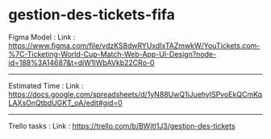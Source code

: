 # gestion-des-tickets-fifa


Figma Model :
Link : https://www.figma.com/file/vdzKS8dwRYUxdIxTAZmwkW/YouTickets.com-%7C-Ticketing-World-Cup-Match-Web-App-UI-Design?node-id=188%3A14687&t=diW1IWbAVkb22CRo-0

---------------

Estimated Time :
Link : https://docs.google.com/spreadsheets/d/1yN88UwQ1iJuehylSPvoEkQCmKqLAXsOnQtbdUGKT_oA/edit#gid=0

---------------

Trello tasks : 
Link : https://trello.com/b/BWjtI1J3/gestion-des-tickets
